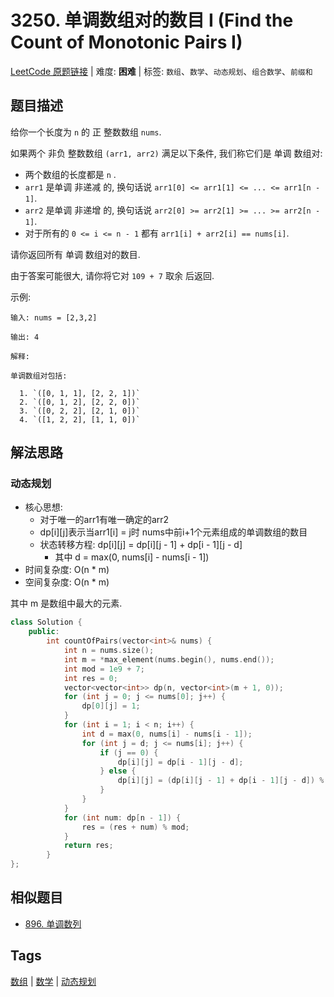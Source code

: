 # 3250. 单调数组对的数目 I (Find the Count of Monotonic Pairs I)

[LeetCode 原题链接](https://leetcode.cn/problems/find-the-count-of-monotonic-pairs-i/) | 难度: **困难** | 标签: `数组`、`数学`、`动态规划`、`组合数学`、`前缀和`

## 题目描述

给你一个长度为 `n` 的 正 整数数组 `nums`.

如果两个 非负 整数数组 `(arr1, arr2)` 满足以下条件, 我们称它们是 单调 数组对:

- 两个数组的长度都是 `n` .
- `arr1` 是单调 非递减 的, 换句话说 `arr1[0] <= arr1[1] <= ... <= arr1[n - 1]`.
- `arr2` 是单调 非递增 的, 换句话说 `arr2[0] >= arr2[1] >= ... >= arr2[n - 1]`.
- 对于所有的 `0 <= i <= n - 1` 都有 `arr1[i] + arr2[i] == nums[i]`.

请你返回所有 单调 数组对的数目.

由于答案可能很大, 请你将它对 `109 + 7` 取余 后返回.

示例:

```plaintext
输入: nums = [2,3,2]

输出: 4

解释:

单调数组对包括: 

  1. `([0, 1, 1], [2, 2, 1])`
  2. `([0, 1, 2], [2, 2, 0])`
  3. `([0, 2, 2], [2, 1, 0])`
  4. `([1, 2, 2], [1, 1, 0])`
```

## 解法思路

### 动态规划

- 核心思想:
  - 对于唯一的arr1有唯一确定的arr2
  - dp[i][j]表示当arr1[i] = j时 nums中前i+1个元素组成的单调数组的数目
  - 状态转移方程: dp[i][j] = dp[i][j - 1] + dp[i - 1][j - d]
    - 其中 d = max(0, nums[i] - nums[i - 1])
- 时间复杂度: O(n * m)
- 空间复杂度: O(n * m)

其中 m 是数组中最大的元素.

```cpp
class Solution {
    public:
        int countOfPairs(vector<int>& nums) {
            int n = nums.size();
            int m = *max_element(nums.begin(), nums.end());
            int mod = 1e9 + 7;
            int res = 0;
            vector<vector<int>> dp(n, vector<int>(m + 1, 0));
            for (int j = 0; j <= nums[0]; j++) {
                dp[0][j] = 1;
            }
            for (int i = 1; i < n; i++) {
                int d = max(0, nums[i] - nums[i - 1]);
                for (int j = d; j <= nums[i]; j++) {
                    if (j == 0) {
                        dp[i][j] = dp[i - 1][j - d];
                    } else {
                        dp[i][j] = (dp[i][j - 1] + dp[i - 1][j - d]) % mod;
                    }
                }
            }
            for (int num: dp[n - 1]) {
                res = (res + num) % mod;
            }
            return res;
        }
};
```

## 相似题目

- [896. 单调数列](https://leetcode.cn/problems/monotonic-array/)

## Tags

[数组](/tags/array.md) | [数学](/tags/math.md) | [动态规划](/tags/dynamic-programming.md)
